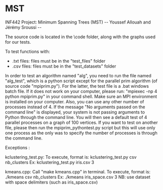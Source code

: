 # MST
INF442 Project: Minimum Spanning Trees (MST)
-- Youssef Allouah and Jérémy Sroussi --

The source code is located in the \code folder, along with the graphs used for our tests.

To test functions with:
- .txt files: files must be in the "test_files" folder
- .csv files: files must be in the "test_datasets" folder

In order to test an algorithm named "alg", you need to run the file named "alg_test", which is a python script except for the parallel prim algorithm (of source code "mpiprim.py"). 
For the latter, the test file is a .bat windows batch file. If it does not work on your computer, please run: "mpiexec -np 4 python mpiprim.py" in your command shell. Make sure an MPI environment is installed on your computer. Also, you can use any other number of processes instead of 4. If the message "No arguments passed on the command line" is displayed, your system is not passing arguments to Python through the command line. You will then see a default test of 4 parallel processes on a graph of 100 vertices. If you want to test on another file, please then run the mpiprim_pythontest.py script but this will use only one process as the only was to specify the number of processes is through the command line.

Exceptions : 

kclustering_test.py: 
To execute, format is: kclustering_test.py csv nb_clusters
Ex: kclustering_test.py iris.csv 3
	
kmeans.cpp: 
Call "make kmeans.cpp" in terminal. 
To execute, format is: ./kmeans csv nb_clusters 
Ex: ./kmeans iris_space.csv 3
NB: use dataset with space delimiters (such as iris_space.csv)

